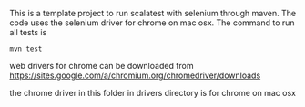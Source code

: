 This is a template project to run scalatest with selenium through
maven. The code uses the selenium driver for chrome on mac osx. 
The command to run all tests is 

    mvn test

web drivers for chrome can be downloaded from 
https://sites.google.com/a/chromium.org/chromedriver/downloads

the chrome driver in this folder in drivers directory is for chrome on
mac osx
